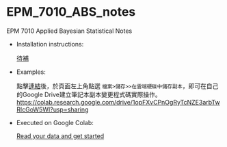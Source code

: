 # EPM_7010_ABS_notes
EPM 7010 Applied Bayesian Statistical Notes


- Installation instructions:
    
  [待補]()

- Examples:

  點擊[連結](https://colab.research.google.com/drive/1opFXvCPnOgRyTcNZE3arbTwRlcGoW5WI?usp=sharing)後，於頁面左上角點選 `檔案>儲存>>在雲端硬碟中儲存副本`，即可在自己的Google Drive建立筆記本副本變更程式碼實際操作。
  https://colab.research.google.com/drive/1opFXvCPnOgRyTcNZE3arbTwRlcGoW5WI?usp=sharing

- Executed on Google Colab:

   [Read your data and get started](https://colab.research.google.com/drive/1Mhs_c9DBNYwtHE2cjfzd92YCnBSCgWP-?usp=sharing)
